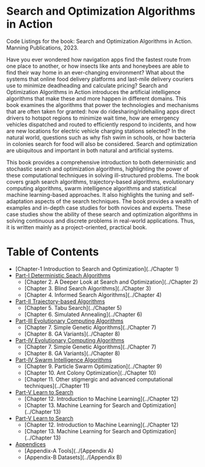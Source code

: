 # Search and Optimization Algorithms in Action

Code Listings for the book: Search and Optimization Algorithms in Action. Manning Publications, 2023.

Have you ever wondered how navigation apps find the fastest route from one place to another, or how insects like ants and honeybees are able to find their way home in an ever-changing environment? What about the systems that online food delivery platforms and last-mile delivery couriers use to minimize deadheading and calculate pricing? Search and Optimization Algorithms in Action introduces the artificial intelligence algorithms that make these and more happen in different domains. This book examines the algorithms that power the technologies and mechanisms that are often taken for granted: how do ridesharing/ridehailing apps direct drivers to hotspot regions to minimize wait time, how are emergency vehicles dispatched and routed to efficiently respond to incidents, and how are new locations for electric vehicle charging stations selected? In the natural world, questions such as why fish swim in schools, or how bacteria in colonies search for food will also be considered. Search and optimization are ubiquitous and important in both natural and artificial systems.

This book provides a comprehensive introduction to both deterministic and stochastic search and optimization algorithms, highlighting the power of these computational techniques in solving ill-structured problems. The book covers graph search algorithms, trajectory-based algorithms, evolutionary computing algorithms, swarm intelligence algorithms and statistical machine learning-based approaches. It also highlights the tuning and self-adaptation aspects of the search techniques. The book provides a wealth of examples and in-depth case studies for both novices and experts. These case studies show the ability of these search and optimization algorithms in solving continuous and discrete problems in real-world applications. Thus, it is written mainly as a project-oriented, practical book. 

# Table of Contents

   * [Chapter-1 Introduction to Search and Optimization](../Chapter 1)
   * [Part-I Deterministic Seach Algorithms]()
      * [Chapter 2. A Deeper Look at Search and Optimization](../Chapter 2)
      * [Chapter 3. Blind Search Algorithms](../Chapter 3)
      * [Chapter 4. Informed Search Algorithms](../Chapter 4)
   * [Part-II Trajectory-based Algorithms]()
      * [Chapter 5. Tabu Search](../Chapter 5)
      * [Chapter 6. Simulated Annealing](../Chapter 6)   
   * [Part-III Evolutionary Computing Algorithms]()
      * [Chapter 7. Simple Genetic Algorithms](../Chapter 7)
      * [Chapter 8. GA Variants](../Chapter 8)   
   * [Part-IV Evolutionary Computing Algorithms]()
      * [Chapter 7. Simple Genetic Algorithms](../Chapter 7)
      * [Chapter 8. GA Variants](../Chapter 8)   
   * [Part-IV Swarm Intelligence Algorithms]()
      * [Chapter 9. Particle Swarm Optimization](../Chapter 9)
      * [Chapter 10. Ant Colony Optimization](../Chapter 10)   
      * [Chapter 11. Other stigmergic and advanced computational techniques](../Chapter 11)                     
   * [Part-V Learn to Search]()
      * [Chapter 12. Introduction to Machine Learning](../Chapter 12)
      * [Chapter 13. Machine Learning for Search and Optimization](../Chapter 13)   
   * [Part-V Learn to Search]()
      * [Chapter 12. Introduction to Machine Learning](../Chapter 12)
      * [Chapter 13. Machine Learning for Search and Optimization](../Chapter 13)              
   * [Appendices]()
      * [Appendix-A Tools](../[Appendix A)
      * [Appendix-B Datasets](../[Appendix B)

